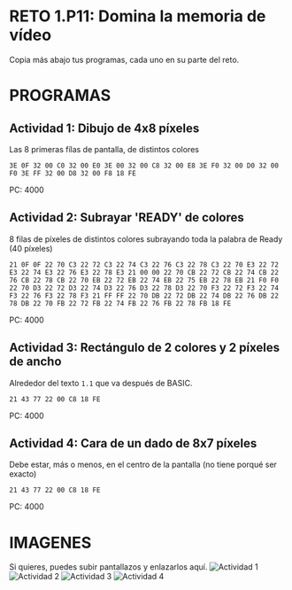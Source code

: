 # RETO 1.P11: Domina la memoria de vídeo
Copia más abajo tus programas, cada uno en su parte del reto.

# PROGRAMAS

## Actividad 1: Dibujo de 4x8 píxeles
Las 8 primeras fílas de pantalla, de distintos colores
```
3E 0F 32 00 C0 32 00 E0 3E 00 32 00 C8 32 00 E8 3E F0 32 00 D0 32 00 F0 3E FF 32 00 D8 32 00 F8 18 FE
```
PC: 4000

## Actividad 2: Subrayar 'READY' de colores
8 filas de píxeles de distintos colores subrayando toda la palabra de Ready (40 píxeles)
```
21 0F 0F 22 70 C3 22 72 C3 22 74 C3 22 76 C3 22 78 C3 22 70 E3 22 72 E3 22 74 E3 22 76 E3 22 78 E3 21 00 00 22 70 CB 22 72 CB 22 74 CB 22 76 CB 22 78 CB 22 70 EB 22 72 EB 22 74 EB 22 75 EB 22 78 EB 21 F0 F0 22 70 D3 22 72 D3 22 74 D3 22 76 D3 22 78 D3 22 70 F3 22 72 F3 22 74 F3 22 76 F3 22 78 F3 21 FF FF 22 70 DB 22 72 DB 22 74 DB 22 76 DB 22 78 DB 22 70 FB 22 72 FB 22 74 FB 22 76 FB 22 78 FB 18 FE
```
PC: 4000

## Actividad 3: Rectángulo de 2 colores y 2 píxeles de ancho
Alrededor del texto `1.1` que va después de BASIC.
```
21 43 77 22 00 C8 18 FE
```
PC: 4000

## Actividad 4: Cara de un dado de 8x7 píxeles
Debe estar, más o menos, en el centro de la pantalla (no tiene porqué ser exacto)
```
21 43 77 22 00 C8 18 FE
```
PC: 4000

# IMAGENES
Si quieres, puedes subir pantallazos y enlazarlos aquí.
![Actividad 1](/tuimagen1.png)
![Actividad 2](/tuimagen2.png)
![Actividad 3](/tuimagen3.png)
![Actividad 4](/tuimagen4.png)

